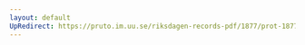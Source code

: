 ```yaml
---
layout: default
UpRedirect: https://pruto.im.uu.se/riksdagen-records-pdf/1877/prot-1877--ak--064/prot-1877--ak--064_020.pdf
---
```


